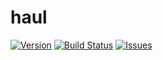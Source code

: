 # haul

[![Version](https://img.shields.io/github/release/mozilla-it/haul.svg?maxAge=2592000)](https://github.com/mozilla-it/haul/releases)
[![Build Status](https://img.shields.io/travis/mozilla-it/haul/master.svg?maxAge=2592000)](https://travis-ci.org/mozilla-it/haul)
[![Issues](https://img.shields.io/github/issues/mozilla-it/haul.svg?maxAge=2592000)](https://github.com/mozilla-it/haul/issues)
